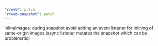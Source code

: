 ```yaml
---
"rrweb": patch
"rrweb-snapshot": patch
---
```


inlineImages: during snapshot avoid adding an event listener for inlining of same-origin images (async listener mutates the snapshot which can be problematic)
